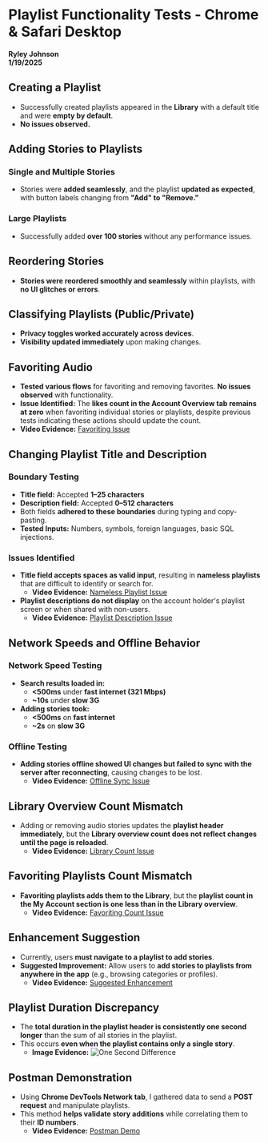 # Playlist Functionality Tests - Chrome & Safari Desktop  

**Ryley Johnson**  
**1/19/2025**  

## Creating a Playlist  
- Successfully created playlists appeared in the **Library** with a default title and were **empty by default**.  
- **No issues observed.**  

## Adding Stories to Playlists  
### Single and Multiple Stories  
- Stories were **added seamlessly**, and the playlist **updated as expected**, with button labels changing from **"Add" to "Remove."**  

### Large Playlists  
- Successfully added **over 100 stories** without any performance issues.  

## Reordering Stories  
- **Stories were reordered smoothly and seamlessly** within playlists, with **no UI glitches or errors**.  

## Classifying Playlists (Public/Private)  
- **Privacy toggles worked accurately across devices**.  
- **Visibility updated immediately** upon making changes.  

## Favoriting Audio  
- **Tested various flows** for favoriting and removing favorites. **No issues observed** with functionality.  
- **Issue Identified:** The **likes count in the Account Overview tab remains at zero** when favoriting individual stories or playlists, despite previous tests indicating these actions should update the count.  
- **Video Evidence:** [Favoriting Issue](https://www.loom.com/share/3cb2e407f1c64af4a857e4946834a093)  

## Changing Playlist Title and Description  
### Boundary Testing  
- **Title field:** Accepted **1–25 characters**  
- **Description field:** Accepted **0–512 characters**  
- Both fields **adhered to these boundaries** during typing and copy-pasting.  
- **Tested Inputs:** Numbers, symbols, foreign languages, basic SQL injections.  

### Issues Identified  
- **Title field accepts spaces as valid input**, resulting in **nameless playlists** that are difficult to identify or search for.  
  - **Video Evidence:** [Nameless Playlist Issue](https://www.loom.com/share/f0f9ea727585405ab03d7897b7cc7469)  
- **Playlist descriptions do not display** on the account holder's playlist screen or when shared with non-users.  
  - **Video Evidence:** [Playlist Description Issue](https://www.loom.com/share/6ec435aa3150412d88e66b4f9e4435c0)  

## Network Speeds and Offline Behavior  
### Network Speed Testing  
- **Search results loaded in:**  
  - **<500ms** under **fast internet (321 Mbps)**  
  - **~10s** under **slow 3G**  
- **Adding stories took:**  
  - **<500ms** on **fast internet**  
  - **~2s** on **slow 3G**  

### Offline Testing  
- **Adding stories offline showed UI changes but failed to sync with the server after reconnecting**, causing changes to be lost.  
  - **Video Evidence:** [Offline Sync Issue](https://www.loom.com/share/030c06a9de944598a370d763e39eeeed)  

## Library Overview Count Mismatch  
- Adding or removing audio stories updates the **playlist header immediately**, but the **Library overview count does not reflect changes until the page is reloaded**.  
  - **Video Evidence:** [Library Count Issue](https://www.loom.com/share/9fc4e87d419645a492e1f998feaeb2d6)  

## Favoriting Playlists Count Mismatch  
- **Favoriting playlists adds them to the Library**, but the **playlist count in the My Account section is one less than in the Library overview**.  
  - **Video Evidence:** [Favoriting Count Issue](https://www.loom.com/share/294e3b7049b74c52ac9322f2e710b334)  

## Enhancement Suggestion  
- Currently, users **must navigate to a playlist to add stories**.  
- **Suggested Improvement:** Allow users to **add stories to playlists from anywhere in the app** (e.g., browsing categories or profiles).  
  - **Video Evidence:** [Suggested Enhancement](https://www.loom.com/share/90a45f24de6b4880806e27bf7fafca37)  

## Playlist Duration Discrepancy  
- The **total duration in the playlist header is consistently one second longer** than the sum of all stories in the playlist.  
- This occurs **even when the playlist contains only a single story**.  
  - **Image Evidence:** ![One Second Difference](https://drive.google.com/file/d/1Xkc9EZvjg9C_Kq_mjhl1hKidjXMiaxtm/view?usp=sharing)  

## Postman Demonstration  
- Using **Chrome DevTools Network tab**, I gathered data to send a **POST request** and manipulate playlists.  
- This method **helps validate story additions** while correlating them to their **ID numbers**.  
  - **Video Evidence:** [Postman Demo](postman_demo.mov)  
